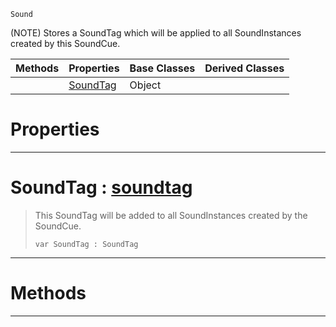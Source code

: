 `Sound`

(NOTE) Stores a SoundTag which will be applied to all SoundInstances created by this SoundCue.

|Methods|Properties|Base Classes|Derived Classes|
|---|---|---|---|
| |[ SoundTag](https://plasmaengine.github.io/PlasmaDocs/Plasma1/C++/code_reference/class_reference/soundtagentry.markdown#soundtag-plasma-engine-doc)|Object| |


 #  Properties


---  
 #  SoundTag : [soundtag](https://plasmaengine.github.io/PlasmaDocs/Plasma1/C++/code_reference/class_reference/soundtag.markdown)

> This SoundTag will be added to all SoundInstances created by the SoundCue.
> ``` lang=cpp, name=Lightning
> var SoundTag : SoundTag


---  
 #  Methods


---  
 

 